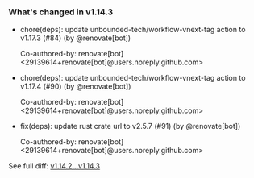 ### What's changed in v1.14.3

* chore(deps): update unbounded-tech/workflow-vnext-tag action to v1.17.3 (#84) (by @renovate[bot])

  Co-authored-by: renovate[bot] <29139614+renovate[bot]@users.noreply.github.com>

* chore(deps): update unbounded-tech/workflow-vnext-tag action to v1.17.4 (#90) (by @renovate[bot])

  Co-authored-by: renovate[bot] <29139614+renovate[bot]@users.noreply.github.com>

* fix(deps): update rust crate url to v2.5.7 (#91) (by @renovate[bot])

  Co-authored-by: renovate[bot] <29139614+renovate[bot]@users.noreply.github.com>


See full diff: [v1.14.2...v1.14.3](https://github.com/unbounded-tech/vnext/compare/v1.14.2...v1.14.3)
